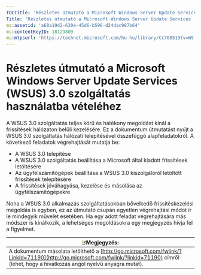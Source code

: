 ```yaml
---
TOCTitle: 'Részletes útmutató a Microsoft Windows Server Update Services (WSUS) 3.0 szolgáltatás használatba vételéhez'
Title: 'Részletes útmutató a Microsoft Windows Server Update Services (WSUS) 3.0 szolgáltatás használatba vételéhez'
ms:assetid: 'a68a19d2-630e-45d6-b596-d24dac987b64'
ms:contentKeyID: 18129809
ms:mtpsurl: 'https://technet.microsoft.com/hu-hu/library/Cc708519(v=WS.10)'
---
```


Részletes útmutató a Microsoft Windows Server Update Services (WSUS) 3.0 szolgáltatás használatba vételéhez
===========================================================================================================

A WSUS 3.0 szolgáltatás teljes körű és hatékony megoldást kínál a frissítések hálózaton belüli kezelésére. Ez a dokumentum útmutatást nyújt a WSUS 3.0 szolgáltatás hálózati telepítésével összefüggő alapfeladatokról. A következő feladatok végrehajtását mutatja be:

-   A WSUS 3.0 telepítése
-   A WSUS 3.0 szolgáltatás beállítása a Microsoft által kiadott frissítések letöltésére
-   Az ügyfélszámítógépek beállítása a WSUS 3.0 kiszolgálóról letöltött frissítések telepítésére
-   A frissítések jóváhagyása, kezelése és másolása az ügyfélszámítógépekre

Noha a WSUS 3.0 alkalmazás szolgáltatásokban bővelkedő frissítéskezelési megoldás is egyben, ez az útmutató csupán egyetlen végrehajtási módot ír le mindegyik művelet esetében. Ha egy adott feladat végrehajtására más módszer is kínálkozik, a lehetséges megoldásokra egy megjegyzés hívja fel a figyelmet.

| ![](images/Cc708519.note(WS.10).gif)Megjegyzés:                                                                                                                  |
|-----------------------------------------------------------------------------------------------------------------------------------------------------------------------------------------------|
| A dokumentum másolata letölthető a [http://go.microsoft.com/fwlink/?LinkId=71190](http://go.microsoft.com/fwlink/?linkid=71190) címről (lehet, hogy a hivatkozás angol nyelvű anyagra mutat). |
